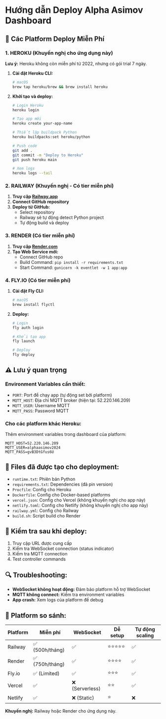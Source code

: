 # Hướng dẫn Deploy Alpha Asimov Dashboard

## 🚀 Các Platform Deploy Miễn Phí

### 1. HEROKU (Khuyến nghị cho ứng dụng này)

**Lưu ý:** Heroku không còn miễn phí từ 2022, nhưng có gói trial 7 ngày.

1. **Cài đặt Heroku CLI:**
   ```bash
   # macOS
   brew tap heroku/brew && brew install heroku
   ```

2. **Khởi tạo và deploy:**
   ```bash
   # Login Heroku
   heroku login
   
   # Tạo app mới
   heroku create your-app-name
   
   # Thiết lập buildpack Python
   heroku buildpacks:set heroku/python
   
   # Push code
   git add .
   git commit -m "Deploy to Heroku"
   git push heroku main
   
   # Xem logs
   heroku logs --tail
   ```

### 2. RAILWAY (Khuyến nghị - Có tier miễn phí)

1. **Truy cập [Railway.app](https://railway.app)**
2. **Connect GitHub repository**
3. **Deploy từ GitHub:**
   - Select repository
   - Railway sẽ tự động detect Python project
   - Tự động build và deploy

### 3. RENDER (Có tier miễn phí)

1. **Truy cập [Render.com](https://render.com)**
2. **Tạo Web Service mới:**
   - Connect GitHub repo
   - Build Command: `pip install -r requirements.txt`
   - Start Command: `gunicorn -k eventlet -w 1 app:app`

### 4. FLY.IO (Có tier miễn phí)

1. **Cài đặt Fly CLI:**
   ```bash
   # macOS
   brew install flyctl
   ```

2. **Deploy:**
   ```bash
   # Login
   fly auth login
   
   # Khởi tạo app
   fly launch
   
   # Deploy
   fly deploy
   ```

## ⚠️ Lưu ý quan trọng

### Environment Variables cần thiết:
- `PORT`: Port để chạy app (tự động set bởi platform)
- `MQTT_HOST`: Địa chỉ MQTT broker (hiện tại: 52.220.146.209)
- `MQTT_USER`: Username MQTT
- `MQTT_PASS`: Password MQTT

### Cho các platform khác Heroku:
Thêm environment variables trong dashboard của platform:
```
MQTT_HOST=52.220.146.209
MQTT_USER=alphaasimov2024
MQTT_PASS=gvB3DtGfus6U
```

## 🔧 Files đã được tạo cho deployment:

- `runtime.txt`: Phiên bản Python
- `requirements.txt`: Dependencies (đã pin version)
- `Procfile`: Config cho Heroku
- `Dockerfile`: Config cho Docker-based platforms
- `vercel.json`: Config cho Vercel (không khuyến nghị cho app này)
- `netlify.toml`: Config cho Netlify (không khuyến nghị cho app này)
- `railway.yml`: Config cho Railway
- `build.sh`: Script build cho Render

## 🚦 Kiểm tra sau khi deploy:

1. Truy cập URL được cung cấp
2. Kiểm tra WebSocket connection (status indicator)
3. Kiểm tra MQTT connection
4. Test controller commands

## 🔍 Troubleshooting:

- **WebSocket không hoạt động:** Đảm bảo platform hỗ trợ WebSocket
- **MQTT không connect:** Kiểm tra environment variables
- **App crash:** Xem logs của platform để debug

## 📝 Platform so sánh:

| Platform | Miễn phí | WebSocket | Dễ setup | Tự động scaling |
|----------|----------|-----------|----------|-----------------|
| Railway  | ✅ (500h/tháng) | ✅ | ⭐⭐⭐⭐⭐ | ✅ |
| Render   | ✅ (750h/tháng) | ✅ | ⭐⭐⭐⭐ | ✅ |
| Fly.io   | ✅ (Limited) | ✅ | ⭐⭐⭐ | ✅ |
| Vercel   | ✅ | ❌ (Serverless) | ⭐⭐ | ✅ |
| Netlify  | ✅ | ❌ (Static) | ⭐ | ❌ |

**Khuyến nghị:** Railway hoặc Render cho ứng dụng này.
